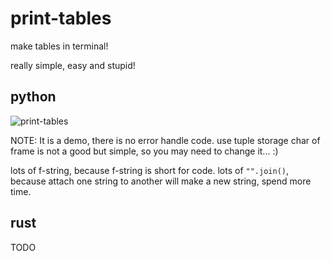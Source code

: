 # print-tables

make tables in terminal!

really simple, easy and stupid!

## python

![print-tables](../images/print-tables.png)

NOTE:
It is a demo, there is no error handle code.
use tuple storage char of frame is not a good but simple, so you may need to change it... :)

lots of f-string, because f-string is short for code.
lots of `"".join()`, because attach one string to another will make a new string, spend more time.


## rust

TODO

